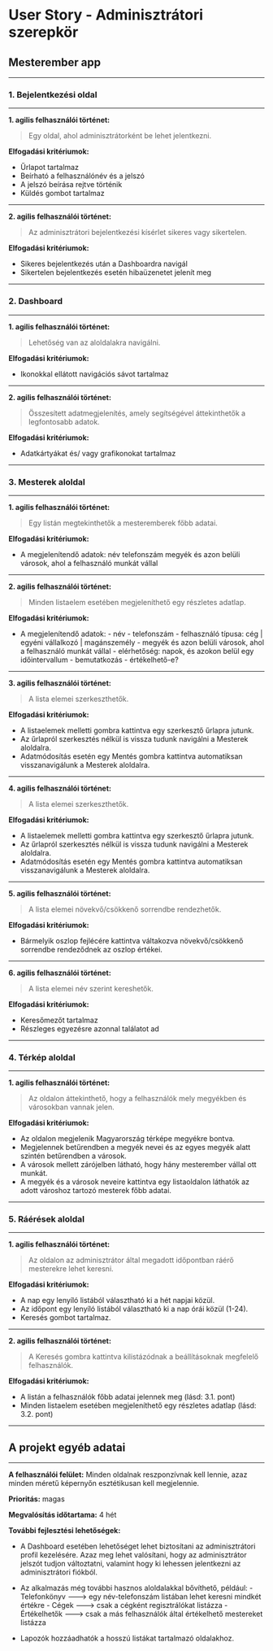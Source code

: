 # User Story - Adminisztrátori szerepkör
## Mesterember app

---
### 1. Bejelentkezési oldal
---
**1. agilis felhasználói történet:**
> Egy oldal, ahol adminisztrátorként be lehet jelentkezni.

**Elfogadási kritériumok:**
* Űrlapot tartalmaz
* Beírható a felhasználónév és a jelszó
* A jelszó beírása rejtve történik
* Küldés gombot tartalmaz
---
**2. agilis felhasználói történet:**
> Az adminisztrátori bejelentkezési kísérlet sikeres vagy sikertelen.

**Elfogadási kritériumok:**
* Sikeres bejelentkezés után a Dashboardra navigál
* Sikertelen bejelentkezés esetén hibaüzenetet jelenít meg

---
### 2. Dashboard
---
**1. agilis felhasználói történet:**
> Lehetőség van az aloldalakra navigálni.

**Elfogadási kritériumok:**
* Ikonokkal ellátott navigációs sávot tartalmaz
---
**2. agilis felhasználói történet:**
> Összesített adatmegjelenítés, amely segítségével áttekinthetők a legfontosabb adatok.

**Elfogadási kritériumok:**
* Adatkártyákat és/ vagy grafikonokat tartalmaz

---
### 3. Mesterek aloldal
---
**1. agilis felhasználói történet:**
> Egy listán megtekinthetők a mesteremberek főbb adatai.

**Elfogadási kritériumok:**
* A megjelenítendő adatok:
		név
		telefonszám
		megyék és azon belüli városok, ahol a felhasználó munkát vállal
---
**2. agilis felhasználói történet:**
> Minden listaelem esetében megjeleníthető egy részletes adatlap.

**Elfogadási kritériumok:**
* A megjelenítendő adatok:
		- név
		- telefonszám
		- felhasználó típusa: cég | egyéni vállalkozó | magánszemély
		- megyék és azon belüli városok, ahol a felhasználó munkát vállal
		- elérhetőség: napok, és azokon belül egy időintervallum
		- bemutatkozás
		- értékelhető-e?
---
**3. agilis felhasználói történet:**
> A lista elemei szerkeszthetők.

**Elfogadási kritériumok:**
* A listaelemek melletti gombra kattintva egy szerkesztő űrlapra jutunk.
* Az űrlapról szerkesztés nélkül is vissza tudunk navigálni a Mesterek aloldalra.
* Adatmódosítás esetén egy Mentés gombra kattintva automatiksan visszanavigálunk a Mesterek aloldalra.
---
**4. agilis felhasználói történet:**
> A lista elemei szerkeszthetők.

**Elfogadási kritériumok:**
* A listaelemek melletti gombra kattintva egy szerkesztő űrlapra jutunk.
* Az űrlapról szerkesztés nélkül is vissza tudunk navigálni a Mesterek aloldalra.
* Adatmódosítás esetén egy Mentés gombra kattintva automatiksan visszanavigálunk a Mesterek aloldalra.
---
**5. agilis felhasználói történet:**
> A lista elemei növekvő/csökkenő sorrendbe rendezhetők.

**Elfogadási kritériumok:**
* Bármelyik oszlop fejlécére kattintva váltakozva növekvő/csökkenő sorrendbe rendeződnek az oszlop értékei.
---
**6. agilis felhasználói történet:**
> A lista elemei név szerint kereshetők.

**Elfogadási kritériumok:**
* Keresőmezőt tartalmaz
* Részleges egyezésre azonnal találatot ad

---
### 4. Térkép aloldal
---
**1. agilis felhasználói történet:**
> Az oldalon áttekinthető, hogy a felhasználók mely megyékben és városokban vannak jelen.

**Elfogadási kritériumok:**
* Az oldalon megjelenik Magyarország térképe megyékre bontva.
* Megjelennek betűrendben a megyék nevei és az egyes megyék alatt szintén betűrendben a városok.
* A városok mellett zárójelben látható, hogy hány mesterember vállal ott munkát.
* A megyék és a városok neveire kattintva egy listaoldalon láthatók az adott városhoz tartozó mesterek főbb adatai.

---
### 5. Ráérések aloldal
---
**1. agilis felhasználói történet:**
> Az oldalon az adminisztrátor által megadott időpontban ráérő mesterekre lehet keresni.

**Elfogadási kritériumok:**
* A nap egy lenyíló listából választható ki a hét napjai közül.
* Az időpont egy lenyíló listából választható ki a nap órái közül (1-24).
* Keresés gombot tartalmaz.
---
**2. agilis felhasználói történet:**
> A Keresés gombra kattintva kilistázódnak a beállításoknak megfelelő felhasználók.

**Elfogadási kritériumok:**
* A listán a felhasználók főbb adatai jelennek meg (lásd: 3.1. pont)
* Minden listaelem esetében megjeleníthető egy részletes adatlap (lásd: 3.2. pont)

---
## **A projekt egyéb adatai**
---
**A felhasználói felület:**
Minden oldalnak reszponzívnak kell lennie, azaz minden méretű képernyőn esztétikusan kell megjelennie.

**Prioritás:**
magas

**Megvalósítás időtartama:**
4 hét

**További fejlesztési lehetőségek:**
- A Dashboard esetében lehetőséget lehet biztosítani az adminisztrátori profil kezelésére. Azaz meg lehet valósítani, hogy az adminisztrátor jelszót tudjon változtatni, valamint hogy ki lehessen jelentkezni az adminisztrátori fiókból.

- Az alkalmazás még további hasznos aloldalakkal bővíthető, például:
		- Telefonkönyv ---> egy név-telefonszám listában lehet keresni mindkét értékre
		- Cégek ---> csak a cégként regisztrálókat listázza
		- Értékelhetők ---> csak a más felhasználók által értékelhető mestereket listázza
		
- Lapozók hozzáadhatók a hosszú listákat tartalmazó oldalakhoz.
